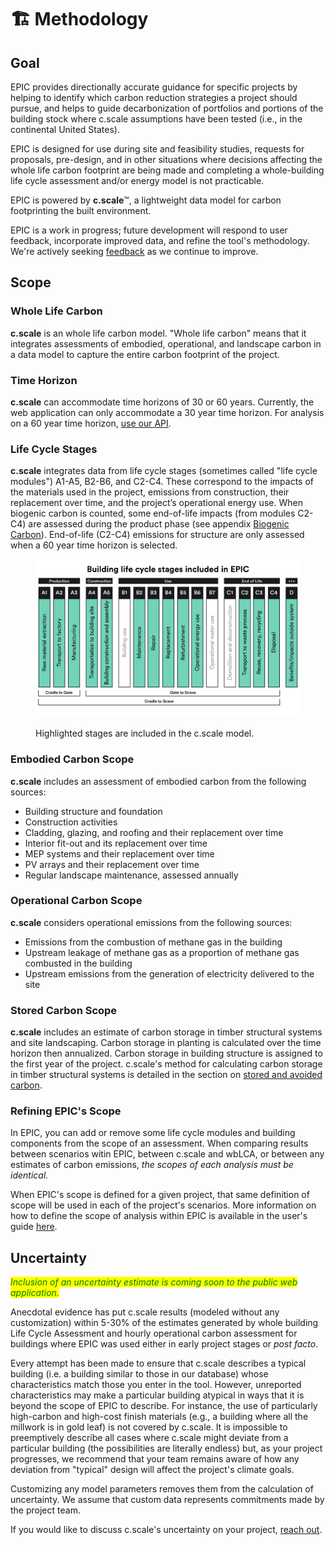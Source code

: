 # 🏗 Methodology



## Goal

EPIC provides directionally accurate guidance for specific projects by helping to identify which carbon reduction strategies a project should pursue, and helps to guide decarbonization of portfolios and portions of the building stock where c.scale assumptions have been tested (i.e., in the continental United States).&#x20;

EPIC is designed for use during site and feasibility studies, requests for proposals, pre-design, and in other situations where decisions affecting the whole life carbon footprint are being made and completing a whole-building life cycle assessment and/or energy model is not practicable.&#x20;

EPIC is powered by **c.scale**™, a lightweight data model for carbon footprinting the built environment.

EPIC is a work in progress; future development will respond to user feedback, incorporate improved data, and refine the tool's methodology. We're actively seeking [feedback](mailto:epic@ehdd.com?subject=Feedback) as we continue to improve.

## Scope

### Whole Life Carbon

**c.scale** is an whole life carbon model. "Whole life carbon" means that it integrates assessments of embodied, operational, and landscape carbon in a data model to capture the entire carbon footprint of the project.&#x20;

### Time Horizon

**c.scale** can accommodate time horizons of 30 or 60 years. Currently, the web application can only accommodate a 30 year time horizon. For analysis on a 60 year time horizon, [use our API](../access-epic-via-api.md).&#x20;

### Life Cycle Stages

**c.scale** integrates data from life cycle stages (sometimes called "life cycle modules") A1-A5, B2-B6, and C2-C4. These correspond to the impacts of the materials used in the project, emissions from  construction, their replacement over time, and the project’s operational energy use. When biogenic carbon is counted, some end-of-life impacts (from modules C2-C4) are assessed during the product phase (see appendix [Biogenic Carbon](broken-reference)). End-of-life (C2-C4) emissions for structure are only assessed when a 60 year time horizon is selected. &#x20;

<figure><img src="../../.gitbook/assets/EPIC - Included LIfe Cycle Stages.png" alt=""><figcaption><p>Highlighted stages are included in the c.scale model.</p></figcaption></figure>

### Embodied Carbon Scope

**c.scale** includes an assessment of embodied carbon from the following sources:

* Building structure and foundation
* Construction activities
* Cladding, glazing, and roofing and their replacement over time
* Interior fit-out and its replacement over time
* MEP systems and their replacement over time
* PV arrays and their replacement over time
* Regular landscape maintenance, assessed annually

### Operational Carbon Scope

**c.scale** considers operational emissions from the following sources:

* Emissions from the combustion of methane gas in the building
* Upstream leakage of methane gas as a proportion of methane gas combusted in the building
* Upstream emissions from the generation of electricity delivered to the site

### Stored Carbon Scope

**c.scale** includes an estimate of carbon storage in timber structural systems and site landscaping. Carbon storage in planting is calculated over the time horizon then annualized. Carbon storage in building structure is assigned to the first year of the project. c.scale's method for calculating carbon storage in timber structural systems is detailed in the section on [stored and avoided carbon](stored-avoided-carbon.md).

### Refining EPIC's Scope

In EPIC, you can add or remove some life cycle modules and building components from the scope of an assessment. When comparing results between scenarios witin EPIC, between c.scale and wbLCA, or between any estimates of carbon emissions, _the scopes of each analysis must be identical._&#x20;

When EPIC's scope is defined for a given project, that same definition of scope will be used in each of the project's scenarios. More information on how to define the scope of analysis within EPIC is available in the user's guide [here](../../users-guide/base-case/refine-project-scope.md).

## Uncertainty

_<mark style="color:green;">Inclusion of an uncertainty estimate is coming soon to the public web application.</mark>_

Anecdotal evidence has put c.scale results (modeled without any customization) within 5-30% of the estimates generated by whole building Life Cycle Assessment and hourly operational carbon assessment for buildings where EPIC was used either in early project stages or _post facto_.&#x20;

Every attempt has been made to ensure that c.scale describes a typical building (i.e. a building similar to those in our database) whose characteristics match those you enter in the tool. However, unreported characteristics may make a particular building atypical in ways that it is beyond the scope of EPIC to describe. For instance, the use of particularly high-carbon and high-cost finish materials (e.g., a building where all the millwork is in gold leaf) is not covered by c.scale. It is impossible to preemptively describe all cases where c.scale might deviate from a particular building (the possibilities are literally endless) but, as your project progresses, we recommend that your team remains aware of how any deviation from "typical" design will affect the project's climate goals.

Customizing any model parameters removes them from the calculation of uncertainty. We assume that custom data represents commitments made by the project team.&#x20;

If you would like to discuss c.scale's uncertainty on your project, [reach out](mailto:epic@ehdd.com).
